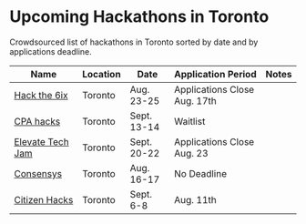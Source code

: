 # Upcoming Hackathons in Toronto
Crowdsourced list of hackathons in Toronto sorted by date and by applications deadline.

 | Name  |  Location | Date | Application Period |  Notes |
 |---|---|---|---|---|
 | [Hack the 6ix](https://hackthe6ix.com/)  |  Toronto |  Aug. 23-25  | Applications Close Aug. 17th |   |
 | [CPA hacks](https://www.cpacanada.ca/en/career-and-professional-development/conferences/2019/september/2019-cpa-hacks-data-driven-financial-analysis)  |  Toronto | Sept. 13-14  |  Waitlist |   |
 | [Elevate Tech Jam](http://elevate.ca/events/tech-jam/)  |  Toronto | Sept. 20-22  |  Applications Close Aug. 23 |   |
 | [Consensys](https://generalassemb.ly/education/consensys-grants-toronto/toronto/83689)  |  Toronto | Aug. 16-17  |  No Deadline |   |
 | [Citizen Hacks](https://www.citizenhacks.com/)  | Toronto | Sept. 6-8 | Aug. 11th |   |

